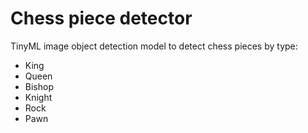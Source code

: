 # Chess piece detector

TinyML image object detection model to detect chess pieces by type:

- King
- Queen
- Bishop
- Knight
- Rock
- Pawn
